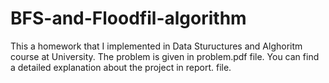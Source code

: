 # BFS-and-Floodfil-algorithm
This a homework that I implemented in Data Stuructures and Alghoritm course at University. The problem is given in problem.pdf file. You can find a detailed explanation about the project in report. file.
